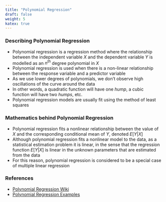 ```yaml
---
title: "Polynomial Regression"
draft: false
weight: 5
katex: true
---
```


### Describing Polynomial Regression
- Polynomial regression is a regression method where the relationship between the independent variable $X$ and the dependent variable $Y$ is modelled as an $n^{th}$ degree polynomial in $X$
- Polynomial regression is used when there is a non-linear relationship between the response variable and a predictor variable
- As we use lower degrees of polynomials, we don’t observe high oscillations of the curve around the data
- In other words, a quadratic function will have one *hump*, a cubic function will have two *humps*, etc.
- Polynomial regression models are usually fit using the method of least squares

### Mathematics behind Polynomial Regression
- Polynomial regression fits a nonlinear relationship between the value of $X$ and the corresponding conditional mean of $Y$, denoted $E[Y|X]$
- Although polynomial regression fits a nonlinear model to the data, as a statistical estimation problem it is linear, in the sense that the regression function $E[Y|X]$ is linear in the unknown parameters that are estimated from the data
- For this reason, polynomial regression is considered to be a special case of multiple linear regression

### References
- [Polynomial Regression Wiki](https://en.wikipedia.org/wiki/Polynomial_regression)
- [Polynomial Regression Examples](https://www.analyticsvidhya.com/blog/2018/03/introduction-regression-splines-python-codes/)
